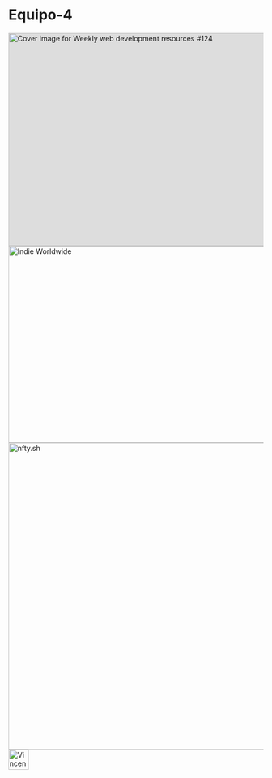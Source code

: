 # Equipo-4
<img src="https://res.cloudinary.com/practicaldev/image/fetch/s--qveVZoV6--/c_imagga_scale,f_auto,fl_progressive,h_420,q_auto,w_1000/https://dev-to-uploads.s3.amazonaws.com/uploads/articles/if0w9fs7g4hk8sftjyo9.jpg" width="1000" height="420" style="background-color:#dddddd;" class="crayons-article__cover__image" alt="Cover image for Weekly web development resources #124">

<img src="https://res.cloudinary.com/practicaldev/image/fetch/s--7jTKri2g--/c_limit%2Cf_auto%2Cfl_progressive%2Cq_auto%2Cw_880/https://wweb.dev/weekly/content/124/indieworldwide.jpg" alt="Indie Worldwide" loading="lazy" width="880" height="388">

<img src="https://res.cloudinary.com/practicaldev/image/fetch/s--absRZpQR--/c_limit%2Cf_auto%2Cfl_progressive%2Cq_auto%2Cw_880/https://wweb.dev/weekly/content/124/nfty.jpg" alt="nfty.sh" loading="lazy" width="880" height="605">

<img class="radius-full align-middle" src="https://res.cloudinary.com/practicaldev/image/fetch/s--zBDBOkdO--/c_fill,f_auto,fl_progressive,h_50,q_auto,w_50/https://dev-to-uploads.s3.amazonaws.com/uploads/user/profile_image/251078/863c814c-ab45-46c3-9af2-0214658c1219.jpeg" width="40" height="40" alt="Vincent Will">